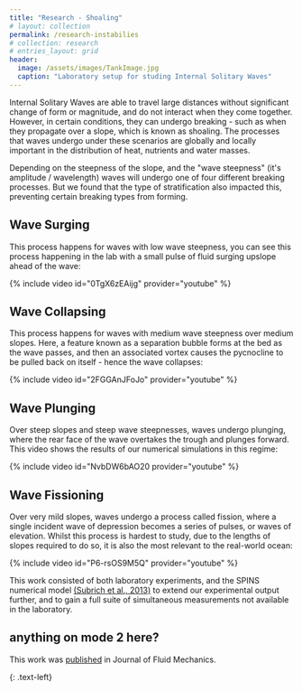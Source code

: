 ```yaml
---
title: "Research - Shoaling"
# layout: collection
permalink: /research-instabilies
# collection: research
# entries_layout: grid
header:
  image: /assets/images/TankImage.jpg
  caption: "Laboratory setup for studing Internal Solitary Waves"
---
```

Internal Solitary Waves are able to travel large distances without significant change of form or magnitude, and do not interact when they come together. However, in certain conditions, they can undergo breaking - such as when they propagate over a slope, which is known as shoaling. The processes that waves undergo under these scenarios are globally and locally important in the distribution of heat, nutrients and water masses. 

Depending on the steepness of the slope, and the "wave steepness" (it's amplitude / wavelength) waves will undergo one of four different breaking processes. But we found that the type of stratification also impacted this, preventing certain breaking types from forming. 

## Wave Surging
This process happens for waves with low wave steepness, you can see this process happening in the lab with a small pulse of fluid surging upslope ahead of the wave:
<div style="width:650px; float: center">
	{% include video id="0TgX6zEAijg" provider="youtube" %}
</div>

## Wave Collapsing
This process happens for waves with medium wave steepness over medium slopes. Here, a feature known as a separation bubble forms at the bed as the wave passes, and then an associated vortex causes the pycnocline to be pulled back on itself - hence the wave collapses:
<div style="width:650px; float: center">
	{% include video id="2FGGAnJFoJo" provider="youtube" %}
</div>

## Wave Plunging
Over steep slopes and steep wave steepnesses, waves undergo plunging, where the rear face of the wave overtakes the trough and plunges forward. This video shows the results of our numerical simulations in this regime:
<div style="width:650px; float: center">
	{% include video id="NvbDW6bAO20 provider="youtube" %}
</div>

## Wave Fissioning
Over very mild slopes, waves undergo a process called fission, where a single incident wave of depression becomes a series of pulses, or waves of elevation. Whilst this process is hardest to study, due to the lengths of slopes required to do so, it is also the most relevant to the real-world ocean:
<div style="width:650px; float: center">
	{% include video id="P6-rsOS9M5Q" provider="youtube" %}
</div>


This work consisted of both laboratory experiments, and the SPINS numerical model [(Subrich et al., 2013)](https://doi.org/10.1002/fld.3788) to extend our experimental output further, and to gain a full suite of simultaneous measurements not available in the laboratory.
## anything on mode 2 here?
This work was [published](https://doi.org/10.1017/jfm.2021.1049) in Journal of Fluid Mechanics.

{: .text-left}
